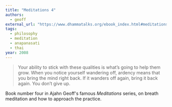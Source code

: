 ```yaml
---
title: "Meditations 4"
authors:
  - geoff
external_url: "https://www.dhammatalks.org/ebook_index.html#meditations_4"
tags:
  - philosophy
  - meditation
  - anapanasati
  - thai
year: 2008
---
```


> Your ability to stick with these qualities is what’s going to help them grow. When you notice yourself wandering off, ardency means that you bring the mind right back. If it wanders off again, bring it back again. You don’t give up. 

Book number four in Ajahn Geoff's famous _Meditations_ series, on breath meditation and how to approach the practice.
